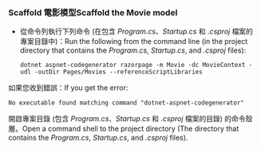 <a name="scaffold"></a>
### <a name="scaffold-the-movie-model"></a><span data-ttu-id="112f7-101">Scaffold 電影模型</span><span class="sxs-lookup"><span data-stu-id="112f7-101">Scaffold the Movie model</span></span>

* <span data-ttu-id="112f7-102">從命令列執行下列命令 (在包含 *Program.cs*、*Startup.cs* 和 *.csproj* 檔案的專案目錄中)：</span><span class="sxs-lookup"><span data-stu-id="112f7-102">Run the following from the command line (in the project directory that contains the *Program.cs*, *Startup.cs*, and *.csproj* files):</span></span>

  ```console
  dotnet aspnet-codegenerator razorpage -m Movie -dc MovieContext -udl -outDir Pages/Movies --referenceScriptLibraries
  ```

<span data-ttu-id="112f7-103">如果您收到錯誤：</span><span class="sxs-lookup"><span data-stu-id="112f7-103">If you get the error:</span></span>
  ```
No executable found matching command "dotnet-aspnet-codegenerator"
  ```

<span data-ttu-id="112f7-104">開啟專案目錄 (包含 *Program.cs*、*Startup.cs* 和 *.csproj* 檔案的目錄) 的命令殼層。</span><span class="sxs-lookup"><span data-stu-id="112f7-104">Open a command shell to the project directory (The directory that contains the *Program.cs*, *Startup.cs*, and *.csproj* files).</span></span>
